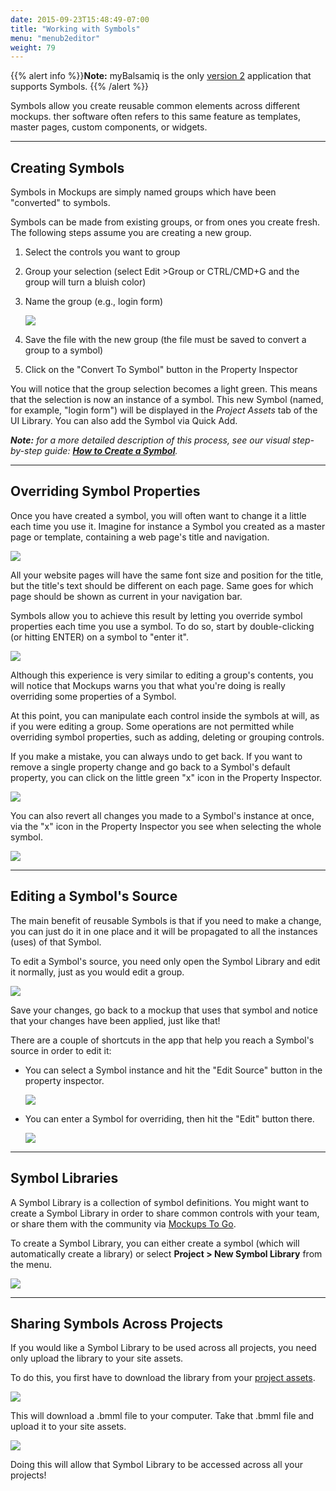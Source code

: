 ```yaml
---
date: 2015-09-23T15:48:49-07:00
title: "Working with Symbols"
menu: "menub2editor"
weight: 79
---
```


{{% alert info %}}**Note:** myBalsamiq is the only [version 2](https://support.balsamiq.com/sales/compare/) application that supports Symbols. {{% /alert %}}

Symbols allow you create reusable common elements across different mockups. ther software often refers to this same feature as templates, master pages, custom components, or widgets.

* * *

## Creating Symbols

Symbols in Mockups are simply named groups which have been "converted" to symbols.

Symbols can be made from existing groups, or from ones you create fresh. The following steps assume you are creating a new group.

1.  Select the controls you want to group
2.  Group your selection (select Edit >Group or CTRL/CMD+G and the group will turn a bluish color)
3.  Name the group (e.g., login form)

    ![](http://media.balsamiq.com/img/support/docs/m4d/sym_1.png)

4.  Save the file with the new group (the file must be saved to convert a group to a symbol)
5.  Click on the "Convert To Symbol" button in the Property Inspector

You will notice that the group selection becomes a light green. This means that the selection is now an instance of a symbol. This new Symbol (named, for example, "login form") will be displayed in the _Project Assets_ tab of the UI Library. You can also add the Symbol via Quick Add.

_**Note:** for a more detailed description of this process, see our visual step-by-step guide: **[How to Create a Symbol](http://support.balsamiq.com/customer/portal/articles/1306464)**._

* * *

## Overriding Symbol Properties

Once you have created a symbol, you will often want to change it a little each time you use it. Imagine for instance a Symbol you created as a master page or template, containing a web page's title and navigation.

![](http://media.balsamiq.com/img/support/docs/m4d/sym_4.png)

All your website pages will have the same font size and position for the title, but the title's text should be different on each page. Same goes for which page should be shown as current in your navigation bar.

Symbols allow you to achieve this result by letting you override symbol properties each time you use a symbol. To do so, start by double-clicking (or hitting ENTER) on a symbol to "enter it".

![](http://media.balsamiq.com/img/support/docs/m4d/sym_5.png)

Although this experience is very similar to editing a group's contents, you will notice that Mockups warns you that what you're doing is really overriding some properties of a Symbol.

At this point, you can manipulate each control inside the symbols at will, as if you were editing a group. Some operations are not permitted while overriding symbol properties, such as adding, deleting or grouping controls.

If you make a mistake, you can always undo to get back. If you want to remove a single property change and go back to a Symbol's default property, you can click on the little green "x" icon in the Property Inspector.

![](http://media.balsamiq.com/img/support/docs/m4d/sym_6.png)

You can also revert all changes you made to a Symbol's instance at once, via the "x" icon in the Property Inspector you see when selecting the whole symbol.

![](http://media.balsamiq.com/img/support/docs/m4d/sym_7.png)

* * *

## Editing a Symbol's Source

The main benefit of reusable Symbols is that if you need to make a change, you can just do it in one place and it will be propagated to all the instances (uses) of that Symbol.

To edit a Symbol's source, you need only open the Symbol Library and edit it normally, just as you would edit a group.

![](http://media.balsamiq.com/img/support/docs/m4d/help_symbolsource.png)

Save your changes, go back to a mockup that uses that symbol and notice that your changes have been applied, just like that!

There are a couple of shortcuts in the app that help you reach a Symbol's source in order to edit it:

*   You can select a Symbol instance and hit the "Edit Source" button in the property inspector.

    ![](http://media.balsamiq.com/img/support/docs/m4d/sym_8.png)

*   You can enter a Symbol for overriding, then hit the "Edit" button there.

    ![](http://media.balsamiq.com/img/support/docs/m4d/sym_9.png)

* * *

## Symbol Libraries

A Symbol Library is a collection of symbol definitions. You might want to create a Symbol Library in order to share common controls with your team, or share them with the community via [Mockups To Go](https://mockupstogo.mybalsamiq.com/).

To create a Symbol Library, you can either create a symbol (which will automatically create a library) or select **Project > New Symbol Library** from the menu.

![](http://media.balsamiq.com/img/support/docs/m4d/help_newsymbollib.png)

* * *

## Sharing Symbols Across Projects

If you would like a Symbol Library to be used across all projects, you need only upload the library to your site assets.

To do this, you first have to download the library from your [project assets](https://docs.balsamiq.com/mybalsamiq/assets/).

![](http://media.balsamiq.com/img/support/docs/m4d/help_downloadsymbollibrary.png)

This will download a .bmml file to your computer. Take that .bmml file and upload it to your site assets.

![](http://media.balsamiq.com/img/support/docs/m4d/help_siteasssetupload.png)

Doing this will allow that Symbol Library to be accessed across all your projects!
